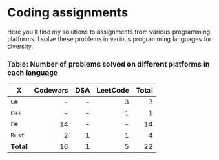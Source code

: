 # Coding assignments

Here you'll find my solutions to assignments from various programming platforms.
I solve these problems in various programming languages for diversity.

### Table: Number of problems solved on different platforms in each language

| X | Codewars | DSA | LeetCode | Total |
| - |  -: | -: | -: | -: |
| `C#` | - | - | 3 | 3
| `C++` | - | - | 1 | 1
| `F#` | 14 | - | - | 14
| `Rust` | 2 | 1 | 1 | 4
| **Total** | 16 | 1 | 5 | 22 |